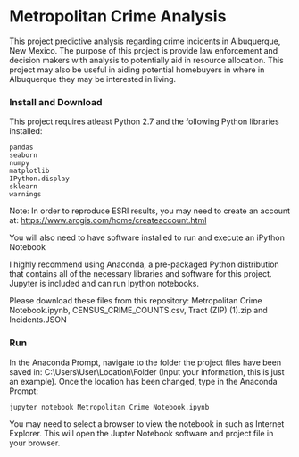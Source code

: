 # Metropolitan Crime Analysis

This project predictive analysis regarding crime incidents in Albuquerque, New Mexico. The purpose of this project is provide law enforcement and decision makers with analysis to potentially aid in resource allocation. This project may also be useful in aiding potential homebuyers in where in Albuquerque they may be interested in living. 

### Install and Download

This project requires atleast Python 2.7 and the following Python libraries installed:

    pandas
    seaborn
	numpy
	matplotlib
	IPython.display
	sklearn
	warnings
	
 Note: In order to reproduce ESRI results, you may need to create an account at: https://www.arcgis.com/home/createaccount.html
   
  
You will also need to have software installed to run and execute an iPython Notebook

I highly recommend using Anaconda, a pre-packaged Python distribution that contains all of the necessary libraries and software for this project. Jupyter is included and can run Ipython notebooks. 

 Please download these files from this repository: Metropolitan Crime Notebook.ipynb, CENSUS_CRIME_COUNTS.csv, Tract (ZIP) (1).zip and Incidents.JSON 

### Run

In the Anaconda Prompt, navigate to the folder the project files have been saved in: C:\Users\User\Location\Folder (Input your information, this is just an example). Once the location has been changed, type in the Anaconda Prompt:

    jupyter notebook Metropolitan Crime Notebook.ipynb

You may need to select a browser to view the notebook in such as Internet Explorer. This will open the Jupter Notebook software and project file in your browser.
